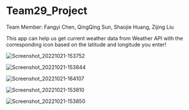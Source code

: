 # Team29_Project
Team Member: Fangyi Chen, QingQing Sun, Shaojie Huang, Zijing Liu

This app can help us get current weather data from Weather API with the corresponding icon based on the latitude and longitude you enter!


![Screenshot_20221021-153752](https://media.github.khoury.northeastern.edu/user/9295/files/e1bc87c7-126c-44bd-9e33-b64c07d0398e)

![Screenshot_20221021-153844](https://media.github.khoury.northeastern.edu/user/9295/files/f0a8f718-37af-429c-b4ef-3cfa79cc2da0)

![Screenshot_20221021-164107](https://media.github.khoury.northeastern.edu/user/9295/files/b3f1636c-f1cd-41d4-93c4-abc80f7a2ba3)

![Screenshot_20221021-153810](https://media.github.khoury.northeastern.edu/user/9295/files/e6c3b49a-4b8f-44f2-88a1-6d9c5b19b732)

![Screenshot_20221021-153850](https://media.github.khoury.northeastern.edu/user/9295/files/7bbcdb3e-e08a-47cf-a137-3c3e9d59ba0a)

